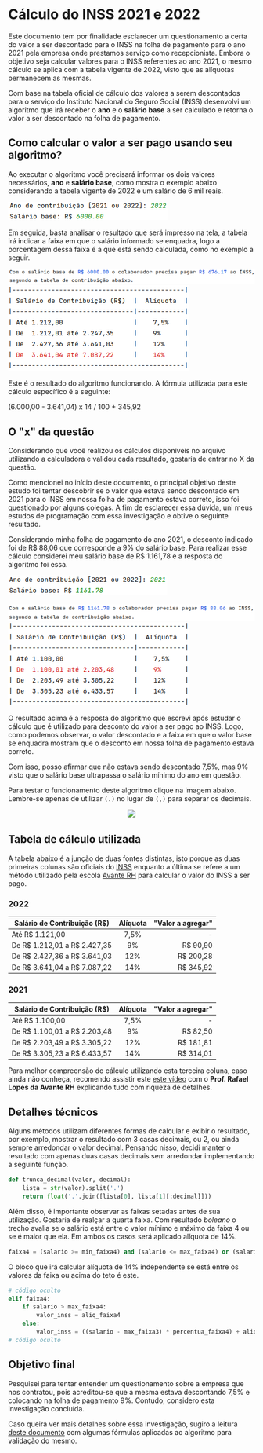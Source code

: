 # Cálculo do INSS 2021 e 2022

Este documento tem por finalidade esclarecer um questionamento a certa do valor a ser descontado para o INSS na folha de pagamento  para o ano 2021  pela empresa onde prestamos serviço como recepcionista. Embora o objetivo seja calcular valores para o INSS referentes ao ano 2021, o mesmo cálculo se aplica com a tabela vigente de 2022, visto que as alíquotas permanecem as mesmas.

Com base na tabela oficial de cálculo dos valores a serem descontados para o serviço do Instituto Nacional do Seguro Social (INSS) desenvolvi um algoritmo que irá receber o **ano** e o **salário base** a ser calculado e retorna o valor a ser descontado na folha de pagamento.

## Como calcular o valor a ser pago usando seu algoritmo?

Ao executar o algoritmo você precisará informar os dois valores necessários, **ano** e **salário base**, como mostra o exemplo abaixo considerando a tabela vigente de 2022 e um salário de 6 mil reais.

![Solicitação](https://raw.githubusercontent.com/danilotc/assets/master/solicitacao.png)

Em seguida, basta analisar o resultado que será impresso na tela, a tabela irá indicar a faixa em que o salário informado se enquadra, logo a porcentagem dessa faixa é a que está sendo calculada, como no exemplo a seguir.

![Resultado texto](https://raw.githubusercontent.com/danilotc/assets/master/resultado1.png)
![Resultado tabela](https://raw.githubusercontent.com/danilotc/assets/master/resultado2.png)

Este é o resultado do algoritmo funcionando. A fórmula utilizada para este cálculo específico é a seguinte:

(6.000,00 - 3.641,04) x 14 / 100 + 345,92

## O "x" da questão

Considerando que você realizou os cálculos disponíveis no arquivo utilizando a calculadora e  validou cada resultado, gostaria de entrar no X da questão.

Como mencionei no início deste documento, o principal objetivo deste estudo foi tentar descobrir se o valor que estava sendo descontado em 2021 para o INSS em nossa folha de pagamento estava correto, isso foi questionado por alguns colegas. A fim de esclarecer essa dúvida, uni meus estudos de programação com essa investigação e obtive o seguinte resultado.

Considerando minha folha de pagamento do ano 2021, o desconto indicado foi de R$  88,06 que corresponde a 9% do salário base. Para realizar esse cálculo considerei meu salário base de R$ 1.161,78 e a resposta do algoritmo foi essa.

![Solicitação](https://raw.githubusercontent.com/danilotc/assets/master/solicitacao2.png)<br><br>
![Resultado 3](https://raw.githubusercontent.com/danilotc/assets/master/resultado3.png)<br>
![Resultado 4](https://raw.githubusercontent.com/danilotc/assets/master/resultado4.png)

O resultado acima é a resposta do algoritmo que escrevi após estudar o cálculo que é utilizado para desconto do valor a ser pago ao INSS. Logo, como podemos observar, o valor descontado e a faixa em que o valor base se enquadra mostram que o desconto  em nossa folha de pagamento estava correto.

Com isso, posso afirmar que não estava sendo descontado 7,5%, mas 9% visto que o salário base ultrapassa o salário mínimo do ano em questão.

Para testar o funcionamento  deste algoritmo clique na imagem abaixo.  Lembre-se apenas de utilizar `(.)` no lugar de `(,)` para separar os decimais.

<p align="center" size="10px">
<a href="https://replit.com/@danilocastro5/calculoinss" target="_black"><img src="https://blog.replit.com/images/logo.png" width="200px"></a>
</p>


## Tabela de cálculo utilizada

A tabela abaixo é a junção de duas fontes distintas, isto porque as duas primeiras colunas são oficiais do [INSS](https://www.gov.br/inss/pt-br/saiba-mais/seus-direitos-e-deveres/calculo-da-guia-da-previdencia-social-gps/tabela-de-contribuicao-mensal) enquanto a última se refere a um método utilizado pela escola [Avante RH](https://www.avanterh.net/tabeladeinss2022) para calcular o valor do INSS a ser pago.


### 2022

| Salário de Contribuição (R$)     | Alíquota | "Valor a agregar" |
|----------------------------------|:--------:|----------:|
| Até R$ 1.121,00                  | 7,5%     | -         |
| De R\$ 1.212,01 a R\$ 2.427,35   | 9%       | R$ 90,90  |
| De R\$ 2.427,36 a R\$ 3.641,03   | 12%      | R$ 200,28 |
| De R\$ 3.641,04 a R\$ 7.087,22   | 14%      | R$ 345,92 |


### 2021

| Salário de Contribuição (R$)     | Alíquota | "Valor a agregar" |
|----------------------------------|:--------:|----------:|
| Até R$ 1.100,00                  | 7,5%     | -         |
| De R\$ 1.100,01 a R\$ 2.203,48   | 9%       | R$ 82,50  |
| De R\$ 2.203,49 a R\$ 3.305,22   | 12%      | R$ 181,81 |
| De R\$ 3.305,23 a R\$ 6.433,57   | 14%      | R$ 314,01 |


Para melhor compreensão do cálculo utilizando esta terceira coluna, caso ainda não conheça, recomendo assistir este [este vídeo](https://youtu.be/y0Ko6S_L4Vc)  com o **Prof. Rafael Lopes da Avante RH** explicando tudo com riqueza de detalhes.

## Detalhes técnicos

Alguns métodos utilizam diferentes formas de calcular e exibir o resultado, por exemplo, mostrar o resultado com 3 casas decimais, ou 2, ou ainda sempre arredondar o valor decimal. Pensando nisso, decidi manter o resultado com apenas duas casas decimais sem arredondar implementando a seguinte função. 

```python
def trunca_decimal(valor, decimal):
    lista = str(valor).split('.')
    return float('.'.join([lista[0], lista[1][:decimal]]))
```

Além disso, é importante observar as faixas setadas antes de sua utilização. Gostaria de realçar a quarta faixa. Com resultado *boleano* o trecho avalia se o salário está entre o valor mínimo e máximo da faixa 4 ou se é maior que ela. Em ambos os casos será aplicado alíquota de 14%.


```python
faixa4 = (salario >= min_faixa4) and (salario <= max_faixa4) or (salario > max_faixa4)
```

O bloco que irá calcular alíquota de 14% independente se está entre os valores da faixa ou acima do teto é este.

```python
# código oculto
elif faixa4:
    if salario > max_faixa4:
        valor_inss = aliq_faixa4
    else:
        valor_inss = ((salario - max_faixa3) * percentua_faixa4) + aliq_faixa3
# código oculto
```

## Objetivo final

Pesquisei para tentar entender um questionamento sobre a empresa que nos contratou, pois acreditou-se que a mesma estava descontando 7,5% e colocando na folha de pagamento 9%. Contudo, considero esta investigação concluída.

Caso queira ver mais detalhes sobre essa investigação, sugiro a leitura [deste documento](https://drive.google.com/file/d/1TzN6WKTK1IrV30nFGtLCZtkr8N8nXOnk/view) com algumas fórmulas aplicadas ao algoritmo para validação do mesmo.
